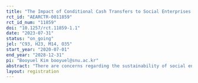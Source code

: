 ```yaml
---
title: "The Impact of Conditional Cash Transfers to Social Enterprises: Experimental Evidence from South Korea"
rct_id: "AEARCTR-0011859"
rct_id_num: "11859"
doi: "10.1257/rct.11859-1.1"
date: "2023-07-31"
status: "on_going"
jel: "C93, H23, M14, O35"
start_year: "2020-07-01"
end_year: "2028-12-31"
pi: "Booyuel Kim booyuel@snu.ac.kr"
abstract: "There are concerns regarding the sustainability of social enterprises that aim to achieve both financial and social objectives. This is due to the additional cost required to tackle social problems. The Social Progress Credit (SPC) program is an initiative designed to support social enterprises by providing cash incentives proportionate to their social performance. Given that the pursuit of social performance may come at the expense of financial performance, we conduct a nine-year RCT (2020-2028) to investigate the impact of the SPC program both on the financial and social performances of social enterprises. Our preliminary results suggest that social performance-based incentives can improve social performance without compromising the financial sustainability of social enterprises."
layout: registration
---
```


